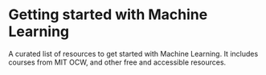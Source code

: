 # Getting started with Machine Learning
A curated list of resources to get started with Machine Learning. It includes courses from MIT OCW, and other free and accessible resources.



